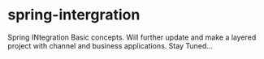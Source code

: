 # spring-intergration
Spring INtegration Basic concepts.
Will further update and make a layered project with channel and business applications.
Stay Tuned...
